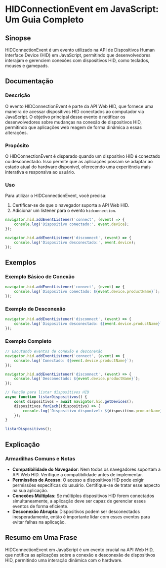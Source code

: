 <!--
Meta Description: # HIDConnectionEvent em JavaScript: Um Guia Completo ## Sinopse HIDConnectionEvent é um evento utilizado na API de Dispositivos Human Interface Device...
Meta Keywords: hid, event, dispositivos, javascript, dispositivo
-->

# HIDConnectionEvent em JavaScript: Um Guia Completo

## Sinopse
HIDConnectionEvent é um evento utilizado na API de Dispositivos Human Interface Device (HID) em JavaScript, permitindo que desenvolvedores interajam e gerenciem conexões com dispositivos HID, como teclados, mouses e gamepads.

## Documentação
### Descrição
O evento HIDConnectionEvent é parte da API Web HID, que fornece uma maneira de acessar dispositivos HID conectados ao computador via JavaScript. O objetivo principal desse evento é notificar os desenvolvedores sobre mudanças na conexão de dispositivos HID, permitindo que aplicações web reagem de forma dinâmica a essas alterações.

### Propósito
O HIDConnectionEvent é disparado quando um dispositivo HID é conectado ou desconectado. Isso permite que as aplicações possam se adaptar ao estado atual do hardware disponível, oferecendo uma experiência mais interativa e responsiva ao usuário.

### Uso
Para utilizar o HIDConnectionEvent, você precisa:
1. Certificar-se de que o navegador suporta a API Web HID.
2. Adicionar um listener para o evento `hidconnection`.

```javascript
navigator.hid.addEventListener('connect', (event) => {
    console.log('Dispositivo conectado:', event.device);
});

navigator.hid.addEventListener('disconnect', (event) => {
    console.log('Dispositivo desconectado:', event.device);
});
```

## Exemplos
### Exemplo Básico de Conexão
```javascript
navigator.hid.addEventListener('connect', (event) => {
    console.log(`Dispositivo conectado: ${event.device.productName}`);
});
```

### Exemplo de Desconexão
```javascript
navigator.hid.addEventListener('disconnect', (event) => {
    console.log(`Dispositivo desconectado: ${event.device.productName}`);
});
```

### Exemplo Completo
```javascript
// Escutando eventos de conexão e desconexão
navigator.hid.addEventListener('connect', (event) => {
    console.log(`Conectado: ${event.device.productName}`);
});

navigator.hid.addEventListener('disconnect', (event) => {
    console.log(`Desconectado: ${event.device.productName}`);
});

// Função para listar dispositivos HID
async function listarDispositivos() {
    const dispositivos = await navigator.hid.getDevices();
    dispositivos.forEach((dispositivo) => {
        console.log(`Dispositivo disponível: ${dispositivo.productName}`);
    });
}

listarDispositivos();
```

## Explicação
### Armadilhas Comuns e Notas
- **Compatibilidade do Navegador**: Nem todos os navegadores suportam a API Web HID. Verifique a compatibilidade antes de implementar.
- **Permissões de Acesso**: O acesso a dispositivos HID pode exigir permissões específicas do usuário. Certifique-se de tratar esse aspecto na sua aplicação.
- **Conexões Múltiplas**: Se múltiplos dispositivos HID forem conectados simultaneamente, a aplicação deve ser capaz de gerenciar esses eventos de forma eficiente.
- **Desconexão Abrupta**: Dispositivos podem ser desconectados inesperadamente, então é importante lidar com esses eventos para evitar falhas na aplicação.

## Resumo em Uma Frase
HIDConnectionEvent em JavaScript é um evento crucial na API Web HID, que notifica as aplicações sobre a conexão e desconexão de dispositivos HID, permitindo uma interação dinâmica com o hardware.